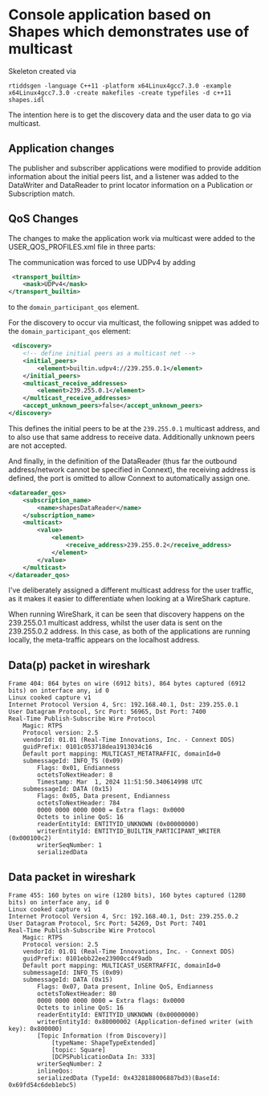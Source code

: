 # Console application based on Shapes which demonstrates use of multicast 

Skeleton created via
 
`rtiddsgen -language C++11 -platform x64Linux4gcc7.3.0 -example x64Linux4gcc7.3.0 -create makefiles -create typefiles -d c++11 shapes.idl`

The intention here is to get the discovery data and the user data to go via multicast.

## Application changes

The publisher and subscriber applications were modified to provide addition information about the initial peers list, and a listener was added to the DataWriter and DataReader to print locator information on a Publication or Subscription match.

## QoS Changes

The changes to make the application work via multicast were added to the USER_QOS_PROFILES.xml file in three parts:

The communication was forced to use UDPv4 by adding 

```xml
 <transport_builtin>
    <mask>UDPv4</mask>
</transport_builtin>               
```
to the `domain_participant_qos` element.  


For the discovery to occur via multicast, the following snippet was added to the `domain_participant_qos` element:
```xml
 <discovery>                    
    <!-- define initial peers as a multicast net -->
    <initial_peers>
        <element>builtin.udpv4://239.255.0.1</element>                        
    </initial_peers>
    <multicast_receive_addresses>
        <element>239.255.0.1</element>
    </multicast_receive_addresses>
    <accept_unknown_peers>false</accept_unknown_peers>
</discovery>
```

This defines the initial peers to be at the `239.255.0.1` multicast address, and to also use that same address to receive data. Additionally unknown peers are not accepted.

And finally, in the definition of the DataReader (thus far the outbound address/network cannot be specified in Connext), the receiving address is defined, the port is omitted to allow Connext to automatically assign one.

```xml
<datareader_qos>
    <subscription_name>
        <name>shapesDataReader</name>
    </subscription_name>                        
    <multicast>
        <value>
            <element>
                <receive_address>239.255.0.2</receive_address>
            </element>
        </value>
    </multicast>
</datareader_qos>
```

I've deliberately assigned a different multicast address for the user traffic, as it makes it easier to differentiate when looking at a WireShark capture.

When running WireShark, it can be seen that discovery happens on the 239.255.0.1 multicast address, whilst the user data is sent on the 239.255.0.2 address. In this case, as both of the applications are running locally, the 
meta-traffic appears on the localhost address.


## Data(p) packet in wireshark
```
Frame 404: 864 bytes on wire (6912 bits), 864 bytes captured (6912 bits) on interface any, id 0
Linux cooked capture v1
Internet Protocol Version 4, Src: 192.168.40.1, Dst: 239.255.0.1
User Datagram Protocol, Src Port: 56965, Dst Port: 7400
Real-Time Publish-Subscribe Wire Protocol
    Magic: RTPS
    Protocol version: 2.5
    vendorId: 01.01 (Real-Time Innovations, Inc. - Connext DDS)
    guidPrefix: 0101c053718dea1913034c16
    Default port mapping: MULTICAST_METATRAFFIC, domainId=0
    submessageId: INFO_TS (0x09)
        Flags: 0x01, Endianness
        octetsToNextHeader: 8
        Timestamp: Mar  1, 2024 11:51:50.340614998 UTC
    submessageId: DATA (0x15)
        Flags: 0x05, Data present, Endianness
        octetsToNextHeader: 784
        0000 0000 0000 0000 = Extra flags: 0x0000
        Octets to inline QoS: 16
        readerEntityId: ENTITYID_UNKNOWN (0x00000000)
        writerEntityId: ENTITYID_BUILTIN_PARTICIPANT_WRITER (0x000100c2)
        writerSeqNumber: 1
        serializedData
```

## Data packet in wireshark

```
Frame 455: 160 bytes on wire (1280 bits), 160 bytes captured (1280 bits) on interface any, id 0
Linux cooked capture v1
Internet Protocol Version 4, Src: 192.168.40.1, Dst: 239.255.0.2
User Datagram Protocol, Src Port: 54269, Dst Port: 7401
Real-Time Publish-Subscribe Wire Protocol
    Magic: RTPS
    Protocol version: 2.5
    vendorId: 01.01 (Real-Time Innovations, Inc. - Connext DDS)
    guidPrefix: 0101ebb22ee23900cc4f9adb
    Default port mapping: MULTICAST_USERTRAFFIC, domainId=0
    submessageId: INFO_TS (0x09)
    submessageId: DATA (0x15)
        Flags: 0x07, Data present, Inline QoS, Endianness
        octetsToNextHeader: 80
        0000 0000 0000 0000 = Extra flags: 0x0000
        Octets to inline QoS: 16
        readerEntityId: ENTITYID_UNKNOWN (0x00000000)
        writerEntityId: 0x80000002 (Application-defined writer (with key): 0x800000)
        [Topic Information (from Discovery)]
            [typeName: ShapeTypeExtended]
            [topic: Square]
            [DCPSPublicationData In: 333]
        writerSeqNumber: 2
        inlineQos:
        serializedData (TypeId: 0x4328188006887bd3)(BaseId: 0x69fd54c6deb1ebc5)
```
